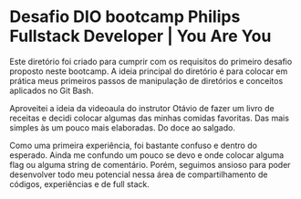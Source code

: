 # Desafio DIO bootcamp Philips Fullstack Developer | You Are You

Este diretório foi criado para cumprir com os requisitos do primeiro desafio proposto neste bootcamp.
A ideia principal do diretório é para colocar em prática meus primeiros passos de manipulação de diretórios e conceitos aplicados no Git Bash.

Aproveitei a ideia da videoaula do instrutor Otávio de fazer um livro de receitas e decidi colocar algumas das minhas comidas favoritas. Das mais simples às um pouco mais elaboradas. Do doce ao salgado.

Como uma primeira experiência, foi bastante confuso e dentro do esperado. Ainda me confundo um pouco se devo e onde colocar alguma flag ou alguma string de comentário.
Porém, seguimos ansioso para poder desenvolver todo meu potencial nessa área de compartilhamento de códigos, experiências e de full stack.

